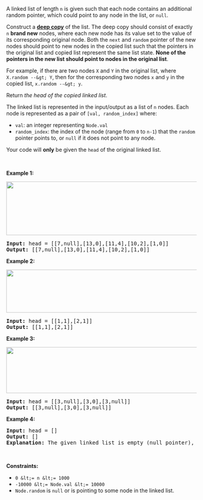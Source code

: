 A linked list of length `` n `` is given such that each node contains an additional random pointer, which could point to any node in the list, or `` null ``.

Construct a <a href="https://en.wikipedia.org/wiki/Object_copying#Deep_copy" target="_blank">__deep copy__</a> of the list. The deep copy should consist of exactly `` n `` __brand new__ nodes, where each new node has its value set to the value of its corresponding original node. Both the `` next `` and `` random `` pointer of the new nodes should point to new nodes in the copied list such that the pointers in the original list and copied list represent the same list state. __None of the pointers in the new list should point to nodes in the original list__.

For example, if there are two nodes `` X `` and `` Y `` in the original list, where `` X.random --&gt; Y ``, then for the corresponding two nodes `` x `` and `` y `` in the copied list, `` x.random --&gt; y ``.

Return _the head of the copied linked list_.

The linked list is represented in the input/output as a list of `` n `` nodes. Each node is represented as a pair of `` [val, random_index] `` where:

*   `` val ``: an integer representing `` Node.val ``
*   `` random_index ``: the index of the node (range from `` 0 `` to `` n-1 ``) that the `` random `` pointer points to, or `` null `` if it does not point to any node.

Your code will __only__ be given the `` head `` of the original linked list.

&nbsp;

__Example 1:__

<img alt="" src="https://assets.leetcode.com/uploads/2019/12/18/e1.png" style="width: 700px; height: 142px;"/>

<pre>
<strong>Input:</strong> head = [[7,null],[13,0],[11,4],[10,2],[1,0]]
<strong>Output:</strong> [[7,null],[13,0],[11,4],[10,2],[1,0]]
</pre>

__Example 2:__

<img alt="" src="https://assets.leetcode.com/uploads/2019/12/18/e2.png" style="width: 700px; height: 114px;"/>

<pre>
<strong>Input:</strong> head = [[1,1],[2,1]]
<strong>Output:</strong> [[1,1],[2,1]]
</pre>

__Example 3:__

<strong><img alt="" src="https://assets.leetcode.com/uploads/2019/12/18/e3.png" style="width: 700px; height: 122px;"/></strong>

<pre>
<strong>Input:</strong> head = [[3,null],[3,0],[3,null]]
<strong>Output:</strong> [[3,null],[3,0],[3,null]]
</pre>

__Example 4:__

<pre>
<strong>Input:</strong> head = []
<strong>Output:</strong> []
<strong>Explanation:</strong> The given linked list is empty (null pointer), so return null.
</pre>

&nbsp;

__Constraints:__

*   `` 0 &lt;= n &lt;= 1000 ``
*   `` -10000 &lt;= Node.val &lt;= 10000 ``
*   `` Node.random `` is `` null `` or is pointing to some node in the linked list.
